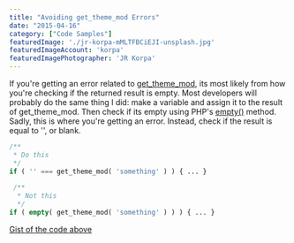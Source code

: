 ```yaml
---
title: "Avoiding get_theme_mod Errors"
date: "2015-04-16"
category: ["Code Samples"]
featuredImage: './jr-korpa-mMLTFBCiEJI-unsplash.jpg'
featuredImageAccount: 'korpa'
featuredImagePhotographer: 'JR Korpa'
---
```


If you're getting an error related to [get_theme_mod](https://developer.wordpress.org/reference/functions/get_theme_mod/), its most likely from how you're checking if the returned result is empty. Most developers will probably do the same thing I did: make a variable and assign it to the result of get_theme_mod. Then check if its empty using PHP's [empty()](https://php.net/manual/en/function.empty.php) method. Sadly, this is where you're getting an error. Instead, check if the result is equal to '', or blank.

```php
/**
 * Do this
 */
if ( '' === get_theme_mod( 'something' ) ) { ... }
 
 /**
  * Not this
  */
if ( empty( get_theme_mod( 'something' ) ) ) { ... }
```

[Gist of the code above](https://gist.github.com/slushman/42b281e4a7b368052e6f)
